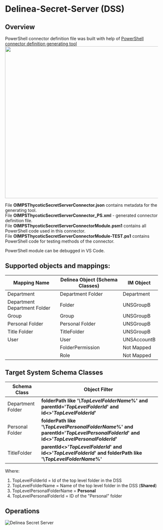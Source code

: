 # Delinea-Secret-Server (DSS)

## Overview
PowerShell connector definition file was built with help of [PowerShell connector definition generating tool](https://connect.oneidentity.com/products/identity-manager/w/knowledge-base/738/powershell-connector-definition-generating-tool)
<img src="https://github.com/oi-nam-presales/Delinea-Secret-Server/assets/107265259/1dd9cc8d-b787-44dc-827b-6126987a7d47" width="600" height="500" />

File **OIMPSThycoticSecretServerConnector.json** contains metadata for the generating tool.  
File **OIMPSThycoticSecretServerConnector_PS.xml** - generated connector definition file.  
File **OIMPSThycoticSecretServerConnectorModule.psm1** contains all PowerShell code used in this connector.  
File **OIMPSThycoticSecretServerConnectorModule-TEST.ps1** contains PowerShell code for testing methods of the connector.  

PowerShell module can be debugged in VS Code.

## Supported objects and mappings:

|Mapping Name|Delinea Object (Schema Classes) |IM Object  |
|--|--|--|
|Department  | Department Folder  | Department |
|Department Department Folder | Folder | UNSGroupB |
| Group | Group | UNSGroupB |
| Personal Folder | Personal Folder  | UNSGroupB |
| Title Folder | TitleFolder | UNSGroupB |
| User | User | UNSAccountB |
||FolderPermission|Not Mapped|
||Role|Not Mapped|

## Target System Schema Classes
|Schema Class|Object Filter|
|--|--|
|Department Folder|**folderPath like '\\$TopLevelFolderName$%' and parentId='$TopLevelFolderId$' and id<>'$TopLevelFolderId$'**|
|Personal Folder|**folderPath like '\\$TopLevelPersonalFolderName$%' and parentId='$TopLevelPersonalFolderId$' and id<>'$TopLevelPersonalFolderId$'**|
|TitleFolder|**parentId<>'$TopLevelFolderId$' and id<>'$TopLevelFolderId$' and folderPath like '\\$TopLevelFolderName$%'**|
Where:
1. TopLevelFolderId = Id of the top level folder in the DSS
2. TopLevelFolderName = Name of the top level folder in the DSS (**Shared**)
3. TopLevelPersonalFolderName = **Personal**
4. TopLevelPersonalFolderId = ID of the "Personal" folder


## Operations
![Delinea Secret Server](https://github.com/oi-nam-presales/Delinea-Secret-Server/assets/107265259/11e3cdff-3f18-44a1-a2e0-8ca3f6b176c5)

